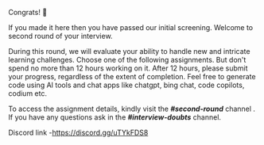 Congrats! 🎉

If you made it here then you have passed our initial screening. Welcome to second round of your interview.

During this round, we will evaluate your ability to handle new and intricate learning challenges. Choose one of the following assignments. But don't spend no more than 12 hours working on it. After 12 hours, please submit your progress, regardless of the extent of completion. Feel free to generate code using AI tools and chat apps like chatgpt, bing chat, code copilots, codium etc.

To access the assignment details, kindly visit the ***#second-round*** channel . If you have any questions ask in the ***#interview-doubts*** channel.

Discord link -<https://discord.gg/uTYkFDS8>
